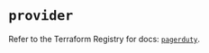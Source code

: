 # `provider`

Refer to the Terraform Registry for docs: [`pagerduty`](https://registry.terraform.io/providers/pagerduty/pagerduty/3.5.1/docs).
